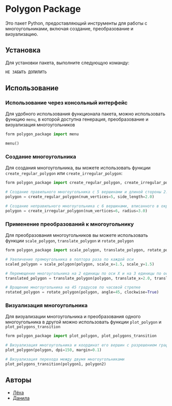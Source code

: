 # Polygon Package

Это пакет Python, предоставляющий инструменты для работы с многоугольниками, включая создание, преобразование и визуализацию.

## Установка

Для установки пакета, выполните следующую команду:

```bash
НЕ ЗАБЫТЬ ДОПИЛИТЬ
```

## Использование

### Использование через консольный интерфейс

Для удобного использования функционала пакета, можно использовать функцию `menu`, в которой доступна генерация, преобразование и визуализация многоугольников

```python
form polygon_package import menu

menu()
```

### Создание многоугольника

Для создания многоугольника, вы можете использовать функции `create_regular_polygon` или `create_irregular_polygon`:

```python
form polygon_package import create_regular_polygon, create_irregular_polygon

# Создание правильного многоугольника с 5 вершинами и длиной стороны 2.0
polygon = create_regular_polygon(num_vertices=5, side_length=2.0)

# Создание неправильного многоугольника с 6 вершинами, вписанного в окружность радиусом 3
polygon = create_irregular_polygon(num_vertices=6, radius=3.0)
```

### Применение преобразований к многоугольнику

Для преобразования многоугольников вы можете использовать функции `scale_polygon`, `translate_polygon` и `rotate_polygon`

```python
form polygon_package import scale_polygon, translate_polygon, rotate_polygon

# Увеличение прямоугольника в полтора раза по каждой оси
scaled_polygon = scale_polygon(polygon, scale_x=1.5, scale_y=1.5)

# Перемещение многоугольника на 2 единицы по оси X и на 3 единицы по оси Y
translated_polygon = translate_polygon(polygon, translate_x=2.0, translate_y=3.0)

# Вращение многоугольника на 45 градусов по часовой стрелке
rotated_polygon = rotate_polygon(polygon, angle=45, clockwise=True)
```

### Визуализация многоугольника

Для визуализации многоугольника и преобразования одного многоугольника в другой можно использовать функции `plot_polygon` и `plot_polygons_transition`

```python
form polygon_package import plot_polygon, plot_polygons_transition

# Визуализация многоугольника и координат его вершин c разрешением графика в 150 DPI и отступом от границ в 0.1. 
plot_polygon(polygon, dpi=150, margin=0.1)

# Визуализация перехода между двумя многоугольниками
plot_polygons_transition(polygon1, polygon2)
```

## Авторы

- [Лёха](https://github.com/LyoshaGodX)
- [Данила](https://github.com/dant4ick)
